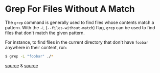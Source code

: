 # Grep For Files Without A Match

The `grep` command is generally used to find files whose contents match a
pattern. With the `-L` (`--files-without-match`) flag, `grep` can be used to
find files that don't match the given pattern.

For instance, to find files in the current directory that don't have
`foobar` anywhere in their content, run:

```bash
$ grep -L "foobar" ./*
```

[source](http://stackoverflow.com/questions/1748129/using-grep-to-find-files-that-dont-contain-a-given-string-pattern) & [source](https://github.com/jbranchaud/til/blob/master/unix/grep-for-files-without-a-match.md)